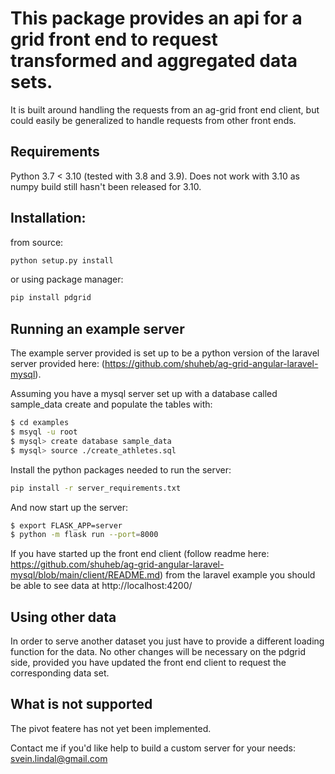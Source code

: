 # This package provides an api for a grid front end to request transformed and aggregated data sets.
It is built around handling the requests from an ag-grid front end client, but could easily be generalized to handle requests from other front ends. 

## Requirements
Python 3.7 < 3.10 (tested with 3.8 and 3.9). Does not work with 3.10 as numpy build still hasn't been released for 3.10.
 
## Installation:
from source:
```bash
python setup.py install
```

or using package manager:
```bash
pip install pdgrid
```

## Running an example server
The example server provided is set up to be a python version of the laravel server provided here: (https://github.com/shuheb/ag-grid-angular-laravel-mysql).

Assuming you have a mysql server set up with a database called sample_data create and populate the tables with:
```bash
$ cd examples
$ msyql -u root
$ mysql> create database sample_data
$ mysql> source ./create_athletes.sql
```

Install the python packages needed to run the server:
```bash
pip install -r server_requirements.txt
```

And now start up the server:

```bash
$ export FLASK_APP=server
$ python -m flask run --port=8000
```

If you have started up the front end client (follow readme here: https://github.com/shuheb/ag-grid-angular-laravel-mysql/blob/main/client/README.md) from the laravel example you should be able to see data at http://localhost:4200/

## Using other data
In order to serve another dataset you just have to provide a different loading function for the data. No other changes will be necessary on the pdgrid side, provided you have updated the front end client to request the corresponding data set.

## What is not supported

The pivot featere has not yet been implemented.



Contact me if you'd like help to build a custom server for your needs: svein.lindal@gmail.com

